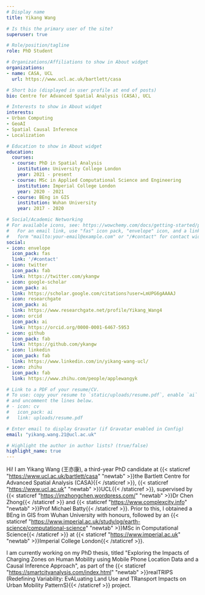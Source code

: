 ```yaml
---
# Display name
title: Yikang Wang

# Is this the primary user of the site?
superuser: true

# Role/position/tagline
role: PhD Student

# Organizations/Affiliations to show in About widget
organizations:
- name: CASA, UCL
  url: https://www.ucl.ac.uk/bartlett/casa

# Short bio (displayed in user profile at end of posts)
bio: Centre for Advanced Spatial Analysis (CASA), UCL

# Interests to show in About widget
interests:
- Urban Computing
- GeoAI
- Spatial Causal Inference
- Localization

# Education to show in About widget
education:
  courses:
  - course: PhD in Spatial Analysis
    institution: University College London
    year: 2021 - present
  - course: MSc in Applied Computational Science and Engineering
    institution: Imperial College London
    year: 2020 - 2021
  - course: BEng in GIS
    institution: Wuhan University
    year: 2017 - 2020

# Social/Academic Networking
# For available icons, see: https://wowchemy.com/docs/getting-started/page-builder/#icons
#   For an email link, use "fas" icon pack, "envelope" icon, and a link in the
#   form "mailto:your-email@example.com" or "/#contact" for contact widget.
social:
- icon: envelope
  icon_pack: fas
  link: '/#contact'
- icon: twitter
  icon_pack: fab
  link: https://twitter.com/ykangw
- icon: google-scholar
  icon_pack: ai
  link: https://scholar.google.com/citations?user=LmUPG6gAAAAJ
- icon: researchgate
  icon_pack: ai
  link: https://www.researchgate.net/profile/Yikang_Wang4
- icon: orcid
  icon_pack: ai
  link: https://orcid.org/0000-0001-6467-5953
- icon: github
  icon_pack: fab
  link: https://github.com/ykangw
- icon: linkedin
  icon_pack: fab
  link: https://www.linkedin.com/in/yikang-wang-ucl/
- icon: zhihu
  icon_pack: fab
  link: https://www.zhihu.com/people/applewangyk

# Link to a PDF of your resume/CV.
# To use: copy your resume to `static/uploads/resume.pdf`, enable `ai` icons in `params.toml`, 
# and uncomment the lines below.
# - icon: cv
#   icon_pack: ai
#   link: uploads/resume.pdf

# Enter email to display Gravatar (if Gravatar enabled in Config)
email: "yikang.wang.21@ucl.ac.uk"

# Highlight the author in author lists? (true/false)
highlight_name: true
---
```


Hi! I am Yikang Wang (王亦康), a third-year PhD candidate at {{< staticref "https://www.ucl.ac.uk/bartlett/casa" "newtab" >}}the Bartlett Centre for Advanced Spatial Analysis (CASA){{< /staticref >}}, {{< staticref "https://www.ucl.ac.uk" "newtab" >}}UCL{{< /staticref >}}, supervised by {{< staticref "https://imzhongchen.wordpress.com/" "newtab" >}}Dr Chen Zhong{{< /staticref >}} and {{< staticref "https://www.complexcity.info" "newtab" >}}Prof Michael Batty{{< /staticref >}}. Prior to this, I obtained a BEng in GIS from Wuhan University with honours, followed by an {{< staticref "https://www.imperial.ac.uk/study/pg/earth-science/computational-science" "newtab" >}}MSc in Computational Science{{< /staticref >}} at {{< staticref "https://www.imperial.ac.uk" "newtab" >}}Imperial College London{{< /staticref >}}.

I am currently working on my PhD thesis, titled "Exploring the Impacts of Charging Zones on Human Mobility using Mobile Phone Location Data and a Causal Inference Approach", as part of the {{< staticref "https://smartcityanalysis.com/index.html" "newtab" >}}realTRIPS (Redefining Variability: EvALuating Land Use and TRansport Impacts on Urban Mobility PatternS){{< /staticref >}} project. 

<!-- {{< icon name="download" pack="fas" >}} Download my {{< staticref "uploads/demo_resume.pdf" "newtab" >}}resumé{{< /staticref >}}. -->
